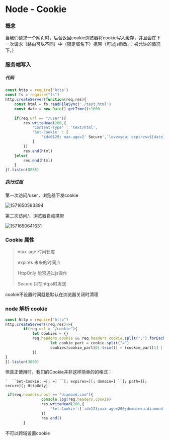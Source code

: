 # Node - Cookie

### 概念

当我们请求一个网页时，后台返回cookie浏览器将cookie写入缓存，并且会在下一次请求（路由可以不同）中（限定域名下）携带（可以js串改。：被允许的情况下。）

### 服务端写入

##### 代码

```js
const http = require('http')
const fs = require("fs")
http.createServer(function(req,res){
    const html = fs.readFileSync('./test.html')
    const date = new Date().getTime()+1000
    
    if(req.url == "/user"){
        res.writeHead(200,{
            'Content-Type' : 'text/html',
            'Set-Cookie' : [
                'id=0129; max-age=2' Secure',`love=you; expires=${date}; HttpOnly`,'name=wangbo ;domain=a.test.com'
            ]
        })
        res.end(html)
    }else{
        res.end(html)
    }
}).listen(8888)
```

##### 执行过程

第一次访问/user，浏览器下发cookie

![1571650593394](C:\Users\Administrator\AppData\Roaming\Typora\typora-user-images\1571650593394.png)

第二次访问/，浏览器自动携带

![1571650641631](C:\Users\Administrator\AppData\Roaming\Typora\typora-user-images\1571650641631.png)

### Cookie 属性

> max-age			时间长度
>
> expires				未来的时间点
>
> HttpOnly			能否通过js操作
>
> Secure				只在https时发送

cookie不设置时间就是默认在浏览器关闭时清理

### node 解析 cookie

```js
const http = require("http")
http.createServer((req,res)=>{
		if(req.url = "/cookie"){
			let cookies = {}
			req.headers.cookie && req.headers.cookie.split(";").forEach(cookie=>{
					let cookie_part = cookie.split("=")
                    cookies[cookie_part[0].trim()] = (cookie_part[1] || '').trim()
			})
}
}).listen(3000)
```

但真正使用时，我们的Cookie并非这样简单的的格式：

```shell
`  ``Set-Cookie: =[; =] ``[; expires=][; domain=] ``[; path=][; secure][; HttpOnly]`
```

```js
 if(req.headers.host == "diamond.com"){
                console.log(req.headers.cookie)
                res.writeHead(200,{
                    'Set-Cookie':['id=123;max-age=200;domain=a.diamond.com;','abc=567;domain=diamond.com']
                })
                res.end()
        }
```

不可以跨域设置cookie

